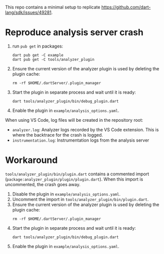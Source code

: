 This repo contains a minimal setup to replicate
https://github.com/dart-lang/sdk/issues/49281.

# Reproduce analysis server crash

1. run `pub get` in packages:
   ```
   dart pub get -C example
   dart pub get -C tools/analyzer_plugin
   ```
1. Ensure the current version of the analyzer plugin is used by deleting the
   plugin cache:
   ```
   rm -rf $HOME/.dartServer/.plugin_manager
   ```
1. Start the plugin in separate process and wait until it is ready:
   ```shell
   dart tools/analyzer_plugin/bin/debug_plugin.dart
   ```
1. Enable the plugin in `example/analysis_options.yaml`.

When using VS Code, log files will be created in the repository root:

- `analyzer.log`: Analyzer logs recorded by the VS Code extension. This is where
  the backtrace for the crash is logged.
- `instrumentation.log`: Instrumentation logs from the analysis server

# Workaround

`tools/analyzer_plugin/bin/plugin.dart` contains a commented import
(`package:analyzer_plugin/plugin/plugin.dart`). When this import is uncommented,
the crash goes away.

1. Disable the plugin in `example/analysis_options.yaml`.
1. Uncomment the import in `tools/analyzer_plugin/bin/plugin.dart`.
1. Ensure the current version of the analyzer plugin is used by deleting the
   plugin cache:
   ```
   rm -rf $HOME/.dartServer/.plugin_manager
   ```
1. Start the plugin in separate process and wait until it is ready:
   ```shell
   dart tools/analyzer_plugin/bin/debug_plugin.dart
   ```
1. Enable the plugin in `example/analysis_options.yaml`.
